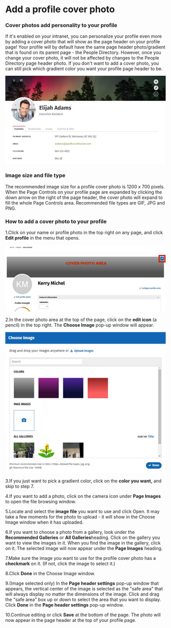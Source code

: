 # Add a profile cover photo

### Cover photos add personality to your profile

If it's enabled on your intranet, you can personalize your profile even more by adding a cover photo that will show as the page header on your profile page! Your profile will by default have the same page header photo/gradient that is found on its parent page - the People Directory. However, once you change your cover photo, it will not be affected by changes to the People Directory page header photo. If you don't want to add a cover photo, you can still pick which gradient color you want your profile page header to be.

![](../../.gitbook/assets/1%20%28115%29.jpg)



### Image size and file type

The recommended image size for a profile cover photo is 1200 x 700 pixels. When the Page Controls on your profile page are expanded by clicking the down arrow on the right of the page header, the cover photo will expand to fill the whole Page Controls area. Recommended file types are GIF, JPG and PNG.

### How to add a cover photo to your profile

1.Click on your name or profile photo in the top right on any page, and click **Edit profile** in the menu that opens.

![](../../.gitbook/assets/2%20%2862%29.jpg)

2.In the cover photo area at the top of the page, click on the **edit icon** \(a pencil\) in the top right. The **Choose Image** pop-up window will appear.

![](../../.gitbook/assets/3%20%2837%29.jpg)



3.If you just want to pick a gradient color, click on the **color you want,** and skip to step 7.

4.If you want to add a photo, click on the camera icon under **Page Images** to open the file browsing window.

5.Locate and select the **image file** you want to use and click Open. It may take a few moments for the photo to upload - it will show in the Choose Image window when it has uploaded.

6.If you want to choose a photo from a gallery, look under the **Recommended Galleries** or **All Galleries**heading. Click on the gallery you want to view the images in it. When you find the image in the gallery, click on it. The selected image will now appear under the **Page Images** heading.

7.Make sure the image you want to use for the profile cover photo has a **checkmark** on it. \(If not, click the image to select it.\)

8.Click **Done** in the Choose Image window.

9.\(Image selected only\) In the **Page header settings** pop-up window that appears, the vertical center of the image is selected as the "safe area" that will always display no matter the dimensions of the image. Click and drag the "safe area" box up or down to select the area that you want to display. Click **Done** in the **Page header settings** pop-up window.

10.Continue editing or click **Save** at the bottom of the page. The photo will now appear in the page header at the top of your profile page.

